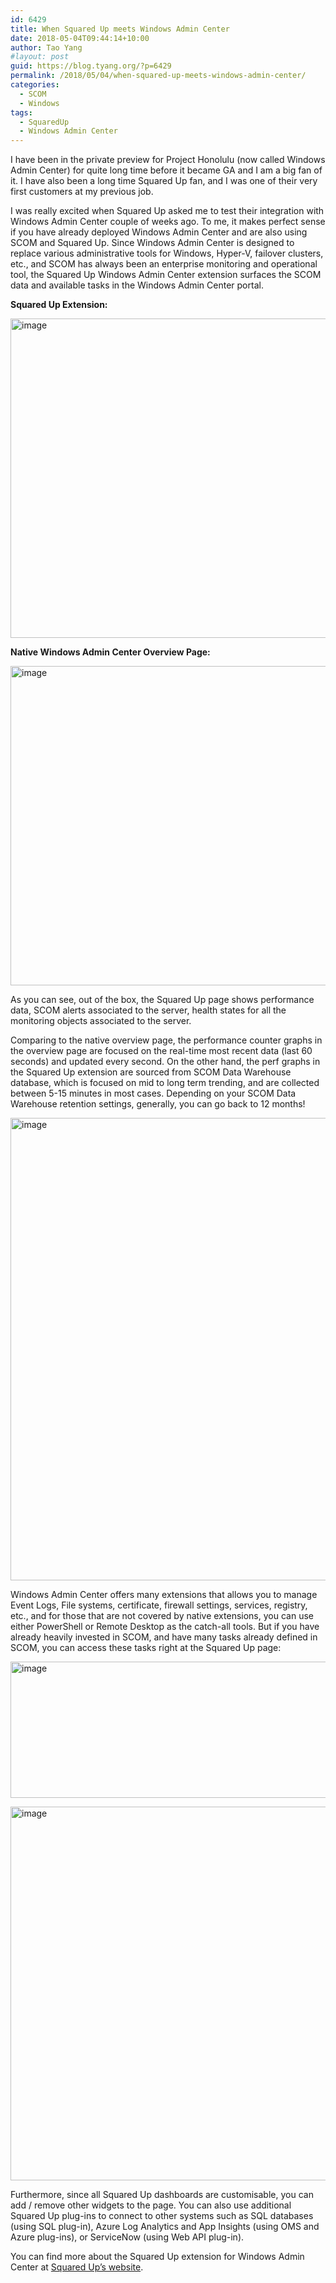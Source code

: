 ```yaml
---
id: 6429
title: When Squared Up meets Windows Admin Center
date: 2018-05-04T09:44:14+10:00
author: Tao Yang
#layout: post
guid: https://blog.tyang.org/?p=6429
permalink: /2018/05/04/when-squared-up-meets-windows-admin-center/
categories:
  - SCOM
  - Windows
tags:
  - SquaredUp
  - Windows Admin Center
---
```

I have been in the private preview for Project Honolulu (now called Windows Admin Center) for quite long time before it became GA and I am a big fan of it. I have also been a long time Squared Up fan, and I was one of their very first customers at my previous job.

I was really excited when Squared Up asked me to test their integration with Windows Admin Center couple of weeks ago. To me, it makes perfect sense if you have already deployed Windows Admin Center and are also using SCOM and Squared Up. Since Windows Admin Center is designed to replace various administrative tools for Windows, Hyper-V, failover clusters, etc., and SCOM has always been an enterprise monitoring and operational tool, the Squared Up Windows Admin Center extension surfaces the SCOM data and available tasks in the Windows Admin Center portal.

<strong>Squared Up Extension:</strong>

<a href="https://blog.tyang.org/wp-content/uploads/2018/05/image.png"><img style="display: inline; background-image: none;" title="image" src="https://blog.tyang.org/wp-content/uploads/2018/05/image_thumb.png" alt="image" width="1002" height="511" border="0" /></a>

<strong>Native Windows Admin Center Overview Page:</strong>

<a href="https://blog.tyang.org/wp-content/uploads/2018/05/image-1.png"><img style="display: inline; background-image: none;" title="image" src="https://blog.tyang.org/wp-content/uploads/2018/05/image_thumb-1.png" alt="image" width="1002" height="511" border="0" /></a>

As you can see, out of the box, the Squared Up page shows performance data, SCOM alerts associated to the server, health states for all the monitoring objects associated to the server.

Comparing to the native overview page, the performance counter graphs in the overview page are focused on the real-time most recent data (last 60 seconds) and updated every second. On the other hand, the perf graphs in the Squared Up extension are sourced from SCOM Data Warehouse database, which is focused on mid to long term trending, and are collected between 5-15 minutes in most cases. Depending on your SCOM Data Warehouse retention settings, generally, you can go back to 12 months!

<a href="https://blog.tyang.org/wp-content/uploads/2018/05/image-2.png"><img style="display: inline; background-image: none;" title="image" src="https://blog.tyang.org/wp-content/uploads/2018/05/image_thumb-2.png" alt="image" width="905" height="740" border="0" /></a>

Windows Admin Center offers many extensions that allows you to manage Event Logs, File systems, certificate, firewall settings, services, registry, etc., and for those that are not covered by native extensions, you can use either PowerShell or Remote Desktop as the catch-all tools. But if you have already heavily invested in SCOM, and have many tasks already defined in SCOM, you can access these tasks right at the Squared Up page:

<a href="https://blog.tyang.org/wp-content/uploads/2018/05/image-3.png"><img style="display: inline; background-image: none;" title="image" src="https://blog.tyang.org/wp-content/uploads/2018/05/image_thumb-3.png" alt="image" width="992" height="218" border="0" /></a>

<a href="https://blog.tyang.org/wp-content/uploads/2018/05/image-4.png"><img style="display: inline; background-image: none;" title="image" src="https://blog.tyang.org/wp-content/uploads/2018/05/image_thumb-4.png" alt="image" width="953" height="598" border="0" /></a>

Furthermore, since all Squared Up dashboards are customisable, you can add / remove other widgets to the page. You can also use additional Squared Up plug-ins to connect to other systems such as SQL databases (using SQL plug-in), Azure Log Analytics and App Insights (using OMS and Azure plug-ins), or ServiceNow (using Web API plug-in).

You can find more about the Squared Up extension for Windows Admin Center at <a href="https://squaredup.com/product/honolulu/windows-admin-center-extension-customers/?utm_source=tao-yang&utm_medium=public-relations&utm_campaign=honolulu" target="_blank" rel="noopener">Squared Up’s website</a>.